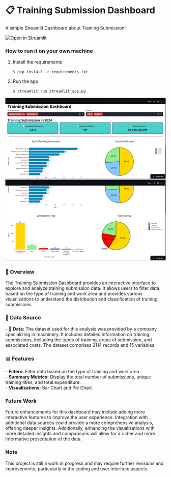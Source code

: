 # 📋 Training Submission Dashboard

A simple Streamlit Dashboard about Training Submission!

[![Open in Streamlit](https://static.streamlit.io/badges/streamlit_badge_black_white.svg)](https://subdash.streamlit.app/)

### How to run it on your own machine

1. Install the requirements

   ```
   $ pip install -r requirements.txt
   ```

2. Run the app

   ```
   $ streamlit run streamlit_app.py
   ```

![image1](https://github.com/FatimatuzzahroMutmainnah/Dashboard/blob/main/dashboard%20image/view1)
![image1](https://github.com/FatimatuzzahroMutmainnah/Dashboard/blob/main/dashboard%20image/view2)

### 🔎 Overview

<p align="left">The Training Submission Dashboard provides an interactive interface to explore and analyze training submission data. It allows users to filter data based on the type of training and work area and provides various visualizations to understand the distribution and classification of training submissions.</p>

### 📑 Data Source

<p align="left">
  - 📑 <strong>Data:</strong> The dataset used for this analysis was provided by a company specializing in machinery. It includes detailed information on training submissions, including the types of training, areas of submission, and associated costs. The dataset comprises 2114 records and 15 variables.</p>

### 📊 Features

<p align="left">
  - <strong>Filters:</strong> Filter data based on the type of training and work area.<br>
  - <strong>Summary Metrics:</strong> Display the total number of submissions, unique training titles, and total expenditure.<br>
  - <strong>Visualizations:</strong> Bar Chart and Pie Chart<br></p>

### Future Work

<p align="left">Future enhancements for this dashboard may include adding more interactive features to improve the user experience. Integration with additional data sources could provide a more comprehensive analysis, offering deeper insights. Additionally, enhancing the visualizations with more detailed insights and comparisons will allow for a richer and more informative presentation of the data.</p>

### Note
<p align="left">This project is still a work in progress and may require further revisions and improvements, particularly in the coding and user interface aspects.</P>
